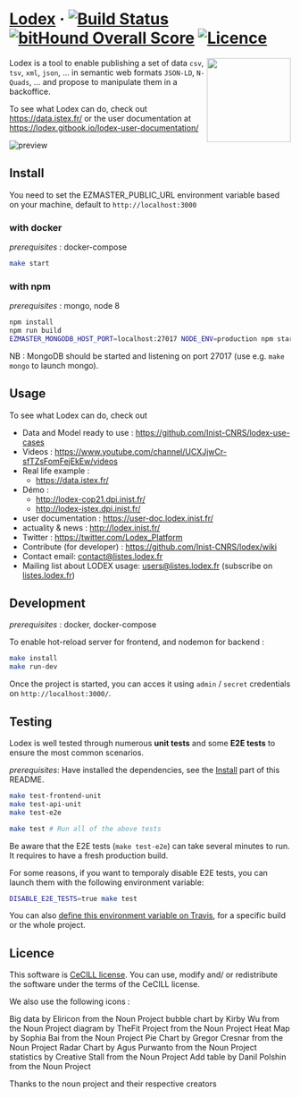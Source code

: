 # [Lodex](http://lodex.inist.fr) &middot; [![Build Status](https://travis-ci.org/Inist-CNRS/lodex.svg?branch=master)](https://travis-ci.org/Inist-CNRS/lodex) [![bitHound Overall Score](https://cdn.rawgit.com/aleen42/badges/master/src/gitbook_1.svg)](https://lodex.gitbooks.io/lodex-user-documentation) [![Licence](https://img.shields.io/badge/licence-CeCILL%202.1-yellow.svg)](http://www.cecill.info)

<img src="https://user-images.githubusercontent.com/7420853/30152932-1794db3c-93b5-11e7-98ab-a7f28d0061cb.png" width=150 align=right>

Lodex is a tool to enable publishing a set of data `csv`, `tsv`, `xml`, `json`, ... in semantic web formats `JSON-LD`, `N-Quads`, ... and propose to manipulate them in a backoffice.

To see what Lodex can do, check out <https://data.istex.fr/> or the user documentation at <https://lodex.gitbook.io/lodex-user-documentation/>

![preview](https://docs.google.com/drawings/d/e/2PACX-1vQA8ze2ktkRLXZB9sNWkft0cUpf_jOJbTfQA7AtzvwsRfswBCuiWwEsI3kvHzAzmZNhz4CxcePQ02cA/pub?w=904&h=581)

## Install

You need to set the EZMASTER_PUBLIC_URL environment variable based on your machine, default to `http://localhost:3000`

### with docker

_prerequisites_ : docker-compose

```bash
make start
```

### with npm

_prerequisites_ : mongo, node 8

```bash
npm install
npm run build
EZMASTER_MONGODB_HOST_PORT=localhost:27017 NODE_ENV=production npm start
```

NB : MongoDB should be started and listening on port 27017 (use e.g. `make
mongo` to launch mongo).

## Usage

To see what Lodex can do, check out

- Data and Model ready to use : <https://github.com/Inist-CNRS/lodex-use-cases>
- Videos : <https://www.youtube.com/channel/UCXJjwCr-sfTZsFomFejEkEw/videos>
- Real life example :
  - <https://data.istex.fr/>
- Démo :
  - <http://lodex-cop21.dpi.inist.fr/>
  - <http://lodex-istex.dpi.inist.fr/>
- user documentation : <https://user-doc.lodex.inist.fr/>
- actuality & news : <http://lodex.inist.fr/>
- Twitter : <https://twitter.com/Lodex_Platform>
- Contribute (for developer) : <https://github.com/Inist-CNRS/lodex/wiki>
- Contact email: contact@listes.lodex.fr
- Mailing list about LODEX usage: users@listes.lodex.fr (subscribe on [listes.lodex.fr](https://listes.lodex.fr/sympa/info/users))

## Development

_prerequisites_ : docker, docker-compose

To enable hot-reload server for frontend, and nodemon for backend :

```bash
make install
make run-dev
```

Once the project is started, you can acces it using `admin` / `secret` credentials on `http://localhost:3000/`.

## Testing

Lodex is well tested through numerous **unit tests** and some **E2E tests** to ensure the most common scenarios.

_prerequisites_: Have installed the dependencies, see the [Install](#install) part of this README.

```bash
make test-frontend-unit
make test-api-unit
make test-e2e

make test # Run all of the above tests
```

Be aware that the E2E tests (`make test-e2e`) can take several minutes to run. It requires to have a fresh production build.

For some reasons, if you want to temporaly disable E2E tests, you can launch them with the following environment variable:

```bash
DISABLE_E2E_TESTS=true make test
```

You can also [define this environment variable on Travis](https://docs.travis-ci.com/user/environment-variables/), for a specific build or the whole project.

## Licence

This software is [CeCILL license](https://github.com/Inist-CNRS/lodex/blob/master/LICENSE).
You can  use, modify and/ or redistribute the software under the terms of the CeCILL license.

We also use the following icons :

Big data by Eliricon from the Noun Project
bubble chart by Kirby Wu from the Noun Project
diagram by TheFit Project from the Noun Project
Heat Map by Sophia Bai from the Noun Project
Pie Chart by Gregor Cresnar from the Noun Project
Radar Chart by Agus Purwanto from the Noun Project
statistics by Creative Stall from the Noun Project
Add table by Danil Polshin from the Noun Project

Thanks to the noun project and their respective creators
